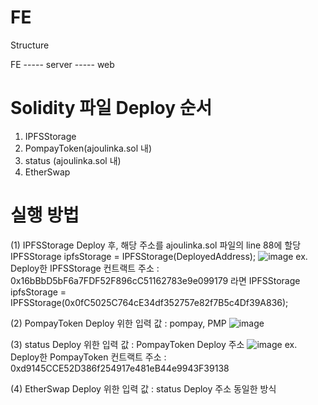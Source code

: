 # FE


Structure

FE
----- server
----- web


# Solidity 파일 Deploy 순서

1. IPFSStorage 
2. PompayToken(ajoulinka.sol 내)
3. status (ajoulinka.sol 내)
4. EtherSwap

# 실행 방법
(1) IPFSStorage Deploy 후, 해당 주소를 ajoulinka.sol 파일의 line 88에 할당
IPFSStorage ipfsStorage = IPFSStorage(DeployedAddress);
![image](https://github.com/slayerzeroa/FE/assets/77741158/93752f7e-d376-43fc-82be-02e41db94c96)
ex. Deploy한 IPFSStorage 컨트랙트 주소 : 0x16bBbD5bF6a7FDF52F896cC51162783e9e099179 라면 
    IPFSStorage ipfsStorage = IPFSStorage(0x0fC5025C764cE34df352757e82f7B5c4Df39A836);

(2) PompayToken Deploy 위한 입력 값 : pompay, PMP
![image](https://github.com/slayerzeroa/FE/assets/77741158/d90f2877-686d-4184-8c3f-208e8906f4c5)

(3) status Deploy 위한 입력 값 : PompayToken Deploy 주소
![image](https://github.com/slayerzeroa/FE/assets/77741158/c00ae68e-0ea9-477e-ade6-a61086f3f667)
ex. Deploy한 PompayToken 컨트랙트 주소 : 0xd9145CCE52D386f254917e481eB44e9943F39138

(4) EtherSwap Deploy 위한 입력 값 : status Deploy 주소
동일한 방식
